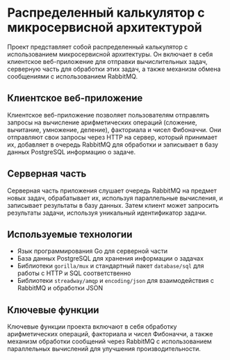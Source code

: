 # Распределенный калькулятор с микросервисной архитектурой

Проект представляет собой распределенный калькулятор с использованием 
микросервисной архитектуры. Он включает в себя клиентское веб-приложение 
для отправки вычислительных задач, серверную часть для обработки этих 
задач, а также механизм обмена сообщениями с использованием RabbitMQ.

## Клиентское веб-приложение

Клиентское веб-приложение позволяет пользователям отправлять запросы на 
вычисление арифметических операций (сложение, вычитание, умножение, 
деление), факториала и чисел Фибоначчи. Они отправляют свои запросы через 
HTTP на сервер, который принимает их, добавляет в очередь RabbitMQ для 
обработки и записывает в базу данных PostgreSQL информацию о задаче.

## Серверная часть

Серверная часть приложения слушает очередь RabbitMQ на предмет новых 
задач, обрабатывает их, используя параллельные вычисления, и записывает 
результаты в базу данных. Затем клиент может запросить результаты задачи, 
используя уникальный идентификатор задачи.

## Используемые технологии

- Язык программирования Go для серверной части
- База данных PostgreSQL для хранения информации о задачах
- Библиотеки `gorilla/mux` и стандартный пакет `database/sql` для работы с 
HTTP и SQL соответственно
- Библиотеки `streadway/amqp` и `encoding/json` для взаимодействия с 
RabbitMQ и обработки JSON

## Ключевые функции

Ключевые функции проекта включают в себя обработку арифметических 
операций, факториала и чисел Фибоначчи, а также механизм обработки 
сообщений через RabbitMQ с использованием параллельных вычислений для 
улучшения производительности.

